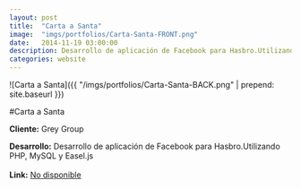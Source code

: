 ```yaml
---
layout:	post
title:	"Carta a Santa"
image:	"imgs/portfolios/Carta-Santa-FRONT.png"
date:   2014-11-19 03:00:00
description: Desarrollo de aplicación de Facebook para Hasbro.Utilizando PHP, MySQL y Easel.js
categories: website
---
```

![Carta a Santa]({{ "/imgs/portfolios/Carta-Santa-BACK.png" | prepend: site.baseurl }})

#Carta a Santa

**Cliente:** Grey Group

**Desarrollo:** Desarrollo de aplicación de Facebook para Hasbro.Utilizando PHP, MySQL y Easel.js
<br><br>
**Link:**
<a class="link" href="" target="blank"> No disponible</a>